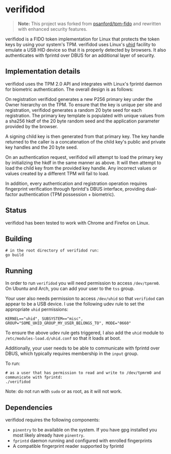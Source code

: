 # verifidod

> **Note:** This project was forked from [psanford/tpm-fido](https://github.com/psanford/tpm-fido) and rewritten with enhanced security features.

verifidod is a FIDO token implementation for Linux that protects the token keys by using your system's TPM. verifidod uses Linux's [uhid](https://github.com/psanford/uhid) facility to emulate a USB HID device so that it is properly detected by browsers. It also authenticates with fprintd over DBUS for an additional layer of security.

##  Implementation details

verifidod uses the TPM 2.0 API and integrates with Linux's fprintd daemon for biometric authentication. The overall design is as follows:

On registration verifidod generates a new P256 primary key under the Owner hierarchy on the TPM. To ensure that the key is unique per site and registration, verifidod generates a random 20 byte seed for each registration. The primary key template is populated with unique values from a sha256 hkdf of the 20 byte random seed and the application parameter provided by the browser.

A signing child key is then generated from that primary key. The key handle returned to the caller is a concatenation of the child key's public and private key handles and the 20 byte seed.

On an authentication request, verifidod will attempt to load the primary key by initializing the hkdf in the same manner as above. It will then attempt to load the child key from the provided key handle. Any incorrect values or values created by a different TPM will fail to load.

In addition, every authentication and registration operation requires fingerprint verification through fprintd's DBUS interface, providing dual-factor authentication (TPM possession + biometric).

## Status

verifidod has been tested to work with Chrome and Firefox on Linux.

## Building

```
# in the root directory of verifidod run:
go build
```

## Running

In order to run `verifidod` you will need permission to access `/dev/tpmrm0`. On Ubuntu and Arch, you can add your user to the `tss` group.

Your user also needs permission to access `/dev/uhid` so that `verifidod` can appear to be a USB device.
I use the following udev rule to set the appropriate `uhid` permissions:

```
KERNEL=="uhid", SUBSYSTEM=="misc", GROUP="SOME_UHID_GROUP_MY_USER_BELONGS_TO", MODE="0660"
```

To ensure the above udev rule gets triggered, I also add the `uhid` module to `/etc/modules-load.d/uhid.conf` so that it loads at boot.

Additionally, your user needs to be able to communicate with fprintd over DBUS, which typically requires membership in the `input` group.

To run:

```
# as a user that has permission to read and write to /dev/tpmrm0 and communicate with fprintd:
./verifidod
```
Note: do not run with `sudo` or as root, as it will not work.

## Dependencies

verifidod requires the following components:

- `pinentry` to be available on the system. If you have gpg installed you most likely already have `pinentry`.
- `fprintd` daemon running and configured with enrolled fingerprints
- A compatible fingerprint reader supported by fprintd
